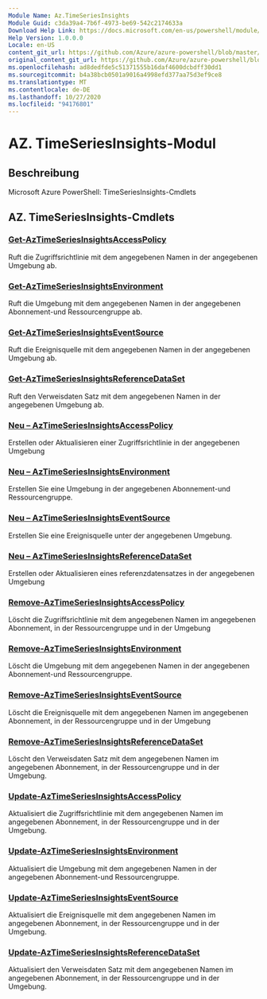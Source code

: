 ```yaml
---
Module Name: Az.TimeSeriesInsights
Module Guid: c3da39a4-7b6f-4973-be69-542c2174633a
Download Help Link: https://docs.microsoft.com/en-us/powershell/module/az.timeseriesinsights
Help Version: 1.0.0.0
Locale: en-US
content_git_url: https://github.com/Azure/azure-powershell/blob/master/src/TimeSeriesInsights/help/Az.TimeSeriesInsights.md
original_content_git_url: https://github.com/Azure/azure-powershell/blob/master/src/TimeSeriesInsights/help/Az.TimeSeriesInsights.md
ms.openlocfilehash: ad8dedfde5c51371555b16daf4600dcbdff30dd1
ms.sourcegitcommit: b4a38bcb0501a9016a4998efd377aa75d3ef9ce8
ms.translationtype: MT
ms.contentlocale: de-DE
ms.lasthandoff: 10/27/2020
ms.locfileid: "94176801"
---
```

# AZ. TimeSeriesInsights-Modul
## Beschreibung
Microsoft Azure PowerShell: TimeSeriesInsights-Cmdlets

## AZ. TimeSeriesInsights-Cmdlets
### [Get-AzTimeSeriesInsightsAccessPolicy](Get-AzTimeSeriesInsightsAccessPolicy.md)
Ruft die Zugriffsrichtlinie mit dem angegebenen Namen in der angegebenen Umgebung ab.

### [Get-AzTimeSeriesInsightsEnvironment](Get-AzTimeSeriesInsightsEnvironment.md)
Ruft die Umgebung mit dem angegebenen Namen in der angegebenen Abonnement-und Ressourcengruppe ab.

### [Get-AzTimeSeriesInsightsEventSource](Get-AzTimeSeriesInsightsEventSource.md)
Ruft die Ereignisquelle mit dem angegebenen Namen in der angegebenen Umgebung ab.

### [Get-AzTimeSeriesInsightsReferenceDataSet](Get-AzTimeSeriesInsightsReferenceDataSet.md)
Ruft den Verweisdaten Satz mit dem angegebenen Namen in der angegebenen Umgebung ab.

### [Neu – AzTimeSeriesInsightsAccessPolicy](New-AzTimeSeriesInsightsAccessPolicy.md)
Erstellen oder Aktualisieren einer Zugriffsrichtlinie in der angegebenen Umgebung

### [Neu – AzTimeSeriesInsightsEnvironment](New-AzTimeSeriesInsightsEnvironment.md)
Erstellen Sie eine Umgebung in der angegebenen Abonnement-und Ressourcengruppe.

### [Neu – AzTimeSeriesInsightsEventSource](New-AzTimeSeriesInsightsEventSource.md)
Erstellen Sie eine Ereignisquelle unter der angegebenen Umgebung.

### [Neu – AzTimeSeriesInsightsReferenceDataSet](New-AzTimeSeriesInsightsReferenceDataSet.md)
Erstellen oder Aktualisieren eines referenzdatensatzes in der angegebenen Umgebung

### [Remove-AzTimeSeriesInsightsAccessPolicy](Remove-AzTimeSeriesInsightsAccessPolicy.md)
Löscht die Zugriffsrichtlinie mit dem angegebenen Namen im angegebenen Abonnement, in der Ressourcengruppe und in der Umgebung

### [Remove-AzTimeSeriesInsightsEnvironment](Remove-AzTimeSeriesInsightsEnvironment.md)
Löscht die Umgebung mit dem angegebenen Namen in der angegebenen Abonnement-und Ressourcengruppe.

### [Remove-AzTimeSeriesInsightsEventSource](Remove-AzTimeSeriesInsightsEventSource.md)
Löscht die Ereignisquelle mit dem angegebenen Namen im angegebenen Abonnement, in der Ressourcengruppe und in der Umgebung

### [Remove-AzTimeSeriesInsightsReferenceDataSet](Remove-AzTimeSeriesInsightsReferenceDataSet.md)
Löscht den Verweisdaten Satz mit dem angegebenen Namen im angegebenen Abonnement, in der Ressourcengruppe und in der Umgebung.

### [Update-AzTimeSeriesInsightsAccessPolicy](Update-AzTimeSeriesInsightsAccessPolicy.md)
Aktualisiert die Zugriffsrichtlinie mit dem angegebenen Namen im angegebenen Abonnement, in der Ressourcengruppe und in der Umgebung.

### [Update-AzTimeSeriesInsightsEnvironment](Update-AzTimeSeriesInsightsEnvironment.md)
Aktualisiert die Umgebung mit dem angegebenen Namen in der angegebenen Abonnement-und Ressourcengruppe.

### [Update-AzTimeSeriesInsightsEventSource](Update-AzTimeSeriesInsightsEventSource.md)
Aktualisiert die Ereignisquelle mit dem angegebenen Namen im angegebenen Abonnement, in der Ressourcengruppe und in der Umgebung.

### [Update-AzTimeSeriesInsightsReferenceDataSet](Update-AzTimeSeriesInsightsReferenceDataSet.md)
Aktualisiert den Verweisdaten Satz mit dem angegebenen Namen im angegebenen Abonnement, in der Ressourcengruppe und in der Umgebung.

